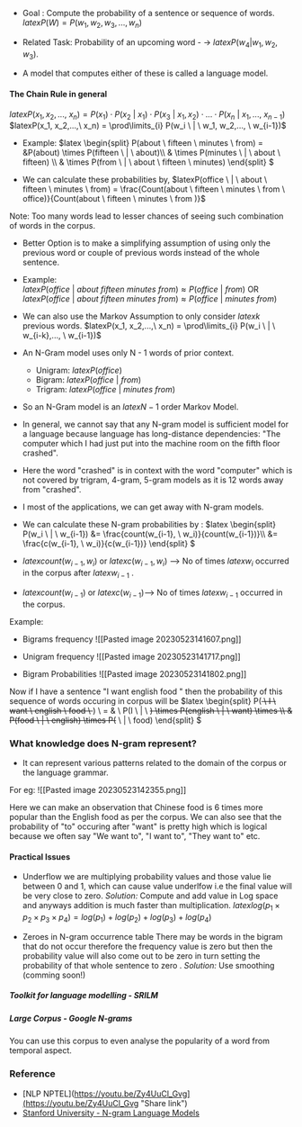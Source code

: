 
-  Goal : Compute the probability of a sentence or sequence of words.  $latex P(W) = P(w_1, w_2, w_3,..., w_n)$
-  Related Task:  Probability of an upcoming word - -> $latex P(w_4 | w_1, w_2, w_3)$.

-   A model that computes either of these is called a language model.

#### The Chain Rule in general
$latexP(x_1, x_2,...,\ x_n) = P(x_1)\cdot P(x_2 \ | \ x_1)\cdot P(x_3 \ | \ x_1, x_2) \cdot  ...  \cdot P(x_n \ | \ x_1,..., \ x_{n-1})$
$latexP(x_1, x_2,...,\ x_n) = \prod\limits_{i} P(w_i \ | \ w_1, w_2,..., \ w_{i-1})$

-  Example:
$latex
\begin{split}
P(about \ fifteen \ minutes \ from) = &P(about) \times P(fifteen \ | \ about)\\\\ & \times P(minutes \ | \ about \ fifteen) \\\\ & \times P(from \ | \ about \ fifteen \ minutes)
\end{split}
$

-  We can calculate these probabilities by,
$latexP(office \ | \ about \ fifteen \ minutes \ from) = \frac{Count(about \ fifteen \ minutes \ from \ office)}{Count(about \ fifteen \ minutes \ from )}$

Note:  Too many words lead to lesser chances of seeing such combination of words in the corpus.

-  Better Option is to make a simplifying assumption of using only the previous word or couple of previous words instead of the whole sentence.
-  Example:  
  $latex P(office \ | \ about \ fifteen \ minutes \ from) \approx P(office \ | \ from)$   OR $latex P(office \ | \ about \ fifteen \ minutes \ from) \approx P(office \ | \ minutes \ from)$ 

-  We can also use the Markov Assumption to only consider  $latex k$   previous words.
$latexP(x_1, x_2,...,\ x_n) = \prod\limits_{i} P(w_i \ | \ w_{i-k},..., \ w_{i-1})$

-  An N-Gram model uses only N - 1 words of prior context.
	- Unigram:  $latex P(office)$ 
	- Bigram:  $latex P(office \ | \ from)$
	- Trigram:  $latex P(office \ | \ minutes \ from)$
- So an N-Gram model is an  $latex N - 1$  order Markov Model.

-  In general, we cannot say that any N-gram model is sufficient  model for  a  language because language has long-distance dependencies: "The computer which I had just put into the machine room  on the fifth floor crashed". 
-  Here the word "crashed" is in context with the word "computer" which is not covered by trigram, 4-gram, 5-gram models as it is 12  words away from "crashed".
- I most of the applications, we can get away with N-gram models.


-  We can calculate these N-gram probabilities by :
  $latex
  \begin{split}
  P(w_i \ | \ w_{i-1}) &= \frac{count(w_{i-1}, \ w_i)}{count(w_{i-1})}\\\\
  &= \frac{c(w_{i-1}, \ w_i)}{c(w_{i-1})}
  \end{split}
  $
  
-  $latex count(w_{i-1}, w_i)$   or  $latex c(w_{i-1}, w_i)$ --> No of times  $latex w_i$  occurred in the corpus after $latex w_{i-1}$ .
-  $latex count(w_{i-1})$  or  $latex c(w_{i-1})$--> No of times  $latex w_{i-1}$  occurred in the corpus.

Example:
-  Bigrams frequency
![[Pasted image 20230523141607.png]]

-  Unigram frequency
![[Pasted image 20230523141717.png]]

-  Bigram Probabilities
![[Pasted image 20230523141802.png]]

Now if I have a sentence  "I want english food " then the probability of this sequence of words occuring in corpus  will be 
$latex
\begin{split}
P(<s> \ I \ want \ english \ food \ </s>) 
\ = & \  P(I \ | \ <s>) \times P(english \ | \ want) \times \\\\
& P(food \ | \ english) \times P(</s> \ | \ food)
\end{split}
$

### What knowledge does N-gram represent?

-  It can represent various patterns related to the domain of the corpus or the language grammar.
  
  For eg:
  ![[Pasted image 20230523142355.png]] 
  
  Here we can make an observation that Chinese food is 6 times more popular than the English food as per the corpus.  We can also see that  the probability of "to" occuring after "want" is pretty high which is logical because we often say "We want to", "I want to", "They want to" etc.


#### Practical Issues

-  Underflow
  we are multiplying probability values and those value lie between 0 and  1,  which can cause  value underlfow i.e the final value will be very close to zero.
  *Solution:*  Compute and add value in Log space and anyways addition is much faster than multiplication.
  $latexlog(p_1 \times p_2 \times p_3 \times p_4) = log(p_1) + log(p_2) + log(p_3) +log(p_4)$

-  Zeroes in  N-gram occurrence table
There may be words in the bigram that do not occur therefore the frequency value is zero but then the probability value will also come out to be zero in turn setting the probability of that whole sentence to  zero .	
*Solution:*  Use smoothing (comming soon!)


##### Toolkit for language modelling - SRILM
##### Large Corpus - Google N-grams
You can use this corpus to even analyse the popularity of a word from temporal aspect.


### Reference
-  [NLP NPTEL](https://youtu.be/Zy4UuCl_Gvg](https://youtu.be/Zy4UuCl_Gvg "Share link")
-  [Stanford University - N-gram Language Models](https://web.stanford.edu/~jurafsky/slp3/3.pdf)



